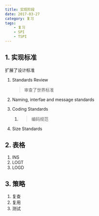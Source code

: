 ```yaml
---
title: 实现阶段
date: 2017-03-27
category: 复习
tags:
    - 复习
    - SPI
    - TSPI
---
```



## 1. 实现标准

扩展了设计标准

1. Standards Review

    > 审查了世界标准
2. Naming, interfae and message standards

3. Coding Standards

    1. > 编码规范
4. Size Standards


<!-- more -->

## 2.  表格

1. INS
2. LOGT
3. LOGD

## 3. 策略

1. 复查
2. 复用
3. 测试
